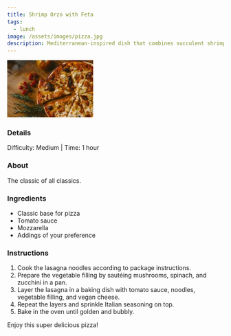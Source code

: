 ```yaml
---
title: Shrimp Orzo with Feta
tags: 
  - lunch
image: /assets/images/pizza.jpg
description: Mediterranean-inspired dish that combines succulent shrimp with tender orzo pasta and feta cheese.
---
```


![Shrimp Orzo with Feta](/assets/images/pizza.jpg)
### Details

Difficulty: Medium | Time: 1 hour

### About

The classic of all classics.

### Ingredients

*   Classic base for pizza
*   Tomato sauce
*   Mozzarella
*   Addings of your preference

### Instructions

1.  Cook the lasagna noodles according to package instructions.
2.  Prepare the vegetable filling by sautéing mushrooms, spinach, and zucchini in a pan.
3.  Layer the lasagna in a baking dish with tomato sauce, noodles, vegetable filling, and vegan cheese.
4.  Repeat the layers and sprinkle Italian seasoning on top.
5.  Bake in the oven until golden and bubbly.

Enjoy this super delicious pizza!